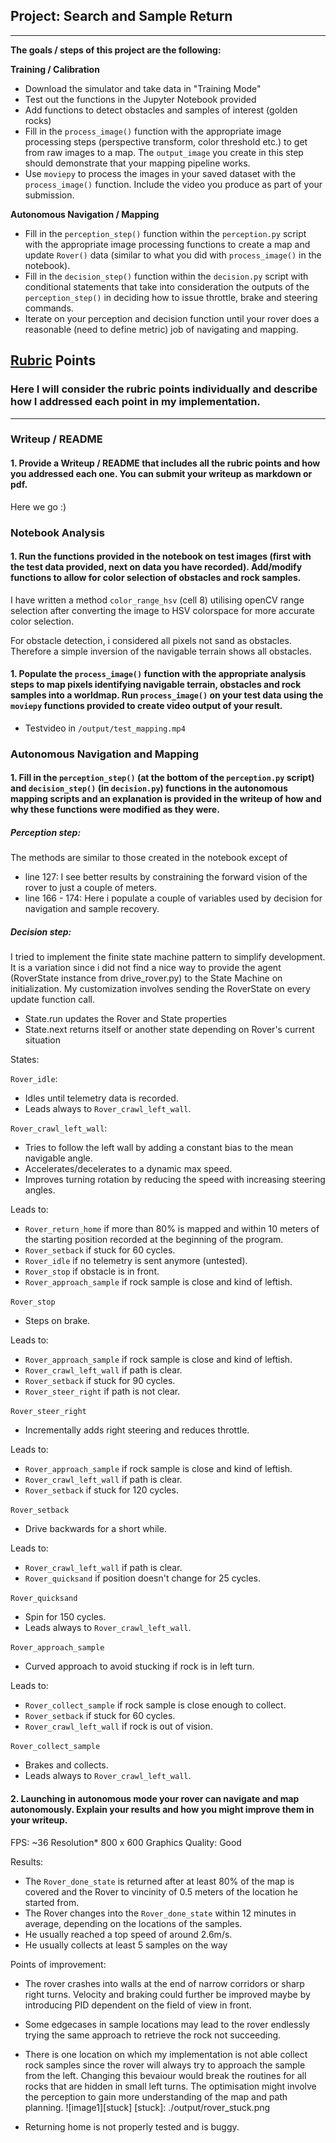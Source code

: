## Project: Search and Sample Return
---


**The goals / steps of this project are the following:**

**Training / Calibration**

* Download the simulator and take data in "Training Mode"
* Test out the functions in the Jupyter Notebook provided
* Add functions to detect obstacles and samples of interest (golden rocks)
* Fill in the `process_image()` function with the appropriate image processing steps (perspective transform, color threshold etc.) to get from raw images to a map.  The `output_image` you create in this step should demonstrate that your mapping pipeline works.
* Use `moviepy` to process the images in your saved dataset with the `process_image()` function.  Include the video you produce as part of your submission.

**Autonomous Navigation / Mapping**

* Fill in the `perception_step()` function within the `perception.py` script with the appropriate image processing functions to create a map and update `Rover()` data (similar to what you did with `process_image()` in the notebook).
* Fill in the `decision_step()` function within the `decision.py` script with conditional statements that take into consideration the outputs of the `perception_step()` in deciding how to issue throttle, brake and steering commands.
* Iterate on your perception and decision function until your rover does a reasonable (need to define metric) job of navigating and mapping.


## [Rubric](https://review.udacity.com/#!/rubrics/916/view) Points
### Here I will consider the rubric points individually and describe how I addressed each point in my implementation.

---
### Writeup / README

#### 1. Provide a Writeup / README that includes all the rubric points and how you addressed each one.  You can submit your writeup as markdown or pdf.

Here we go :)

### Notebook Analysis
#### 1. Run the functions provided in the notebook on test images (first with the test data provided, next on data you have recorded). Add/modify functions to allow for color selection of obstacles and rock samples.
I have written a method `color_range_hsv` (cell 8) utilising openCV range selection after converting the image to HSV colorspace for more accurate color selection.

For obstacle detection, i considered all pixels not sand as obstacles. Therefore a simple inversion of the navigable terrain shows all obstacles.


#### 1. Populate the `process_image()` function with the appropriate analysis steps to map pixels identifying navigable terrain, obstacles and rock samples into a worldmap.  Run `process_image()` on your test data using the `moviepy` functions provided to create video output of your result.
* Testvideo in `/output/test_mapping.mp4`

### Autonomous Navigation and Mapping

#### 1. Fill in the `perception_step()` (at the bottom of the `perception.py` script) and `decision_step()` (in `decision.py`) functions in the autonomous mapping scripts and an explanation is provided in the writeup of how and why these functions were modified as they were.

##### Perception step:
The methods are similar to those created in the notebook except of
- line 127: I see better results by constraining the forward vision of the rover to just a couple of meters.
- line 166 - 174: Here i populate a couple of variables used by decision for navigation and sample recovery.

##### Decision step:
I tried to implement the finite state machine pattern to simplify development.
It is a variation since i did not find a nice way to provide the agent (RoverState instance from drive_rover.py) to the State Machine on initialization. My customization involves sending the RoverState on every update function call.

- State.run updates the Rover and State properties
- State.next returns itself or another state depending on Rover's current situation

States:

`Rover_idle`:

* Idles until telemetry data is recorded.
* Leads always to `Rover_crawl_left_wall`.

`Rover_crawl_left_wall`:

* Tries to follow the left wall by adding a constant bias to the mean navigable angle.
* Accelerates/decelerates to a dynamic max speed.
* Improves turning rotation by reducing the speed with increasing steering angles.

Leads to:

* `Rover_return_home` if more than 80% is mapped and within 10 meters of the starting position recorded at the beginning of the program.
* `Rover_setback` if stuck for 60 cycles.
* `Rover_idle` if no telemetry is sent anymore (untested).
* `Rover_stop` if obstacle is in front.
* `Rover_approach_sample` if rock sample is close and kind of leftish.


`Rover_stop`

* Steps on brake.

Leads to:

* `Rover_approach_sample` if rock sample is close and kind of leftish.
* `Rover_crawl_left_wall` if path is clear.
* `Rover_setback` if stuck for 90 cycles.
* `Rover_steer_right` if path is not clear.

`Rover_steer_right`

* Incrementally adds right steering and reduces throttle.

Leads to:

* `Rover_approach_sample` if rock sample is close and kind of leftish.
* `Rover_crawl_left_wall` if path is clear.
* `Rover_setback` if stuck for 120 cycles.


`Rover_setback`

* Drive backwards for a short while.

Leads to:

* `Rover_crawl_left_wall` if path is clear.
* `Rover_quicksand` if position doesn't change for 25 cycles.


`Rover_quicksand`

* Spin for 150 cycles.
* Leads always to `Rover_crawl_left_wall`.


`Rover_approach_sample`

* Curved approach to avoid stucking if rock is in left turn.

Leads to:

* `Rover_collect_sample` if rock sample is close enough to collect.
* `Rover_setback` if stuck for 60 cycles.
* `Rover_crawl_left_wall` if rock is out of vision.

`Rover_collect_sample`

* Brakes and collects.
* Leads always to `Rover_crawl_left_wall`.






#### 2. Launching in autonomous mode your rover can navigate and map autonomously.  Explain your results and how you might improve them in your writeup.

FPS: ~36
Resolution* 800 x 600
Graphics Quality: Good

Results:

* The `Rover_done_state` is returned after at least 80% of the map is covered and the Rover to vincinity of 0.5 meters of the location he started from.
* The Rover changes into the `Rover_done_state` within 12 minutes in average, depending on the locations of the samples.
* He usually reached a top speed of around 2.6m/s.
* He usually collects at least 5 samples on the way

Points of improvement:

- The rover crashes into walls at the end of narrow corridors or sharp right turns.
Velocity and braking could further be improved maybe by introducing PID dependent on the field of view in front.

- Some edgecases in sample locations may lead to the rover endlessly trying the same approach to retrieve the rock not succeeding.

- There is one location on which my implementation is not able collect rock samples since the rover will always try to approach the sample from the left. Changing this bevaiour would break the routines for all rocks that are hidden in small left turns.
The optimisation might involve the perception to gain more understanding of the map and path planning.
![image1][stuck]
[stuck]: ./output/rover_stuck.png

- Returning home is not properly tested and is buggy.

